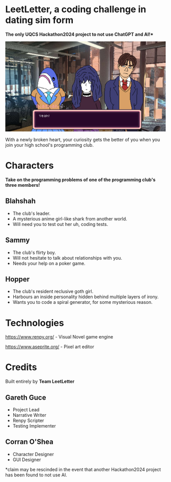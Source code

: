# LeetLetter, a coding challenge in dating sim form
**The only UQCS Hackathon2024 project to not use ChatGPT and AI!\***

![Threezer](screenshots/screenshot0002.png)

With a newly broken heart, your curiosity gets the better of you when you join 
your high school's programming club.

# Characters

**Take on the programming problems of one of the programming club's three members!**

## Blahshah
- The club's leader.
- A mysterious anime girl-like shark from another world.
- Will need you to test out her uh, coding tests.

## Sammy
- The club's flirty boy.
- Will not hesitate to talk about relationships with you.
- Needs your help on a poker game.

## Hopper
- The club's resident reclusive goth girl.
- Harbours an inside personality hidden behind multiple layers of irony.
- Wants you to code a spiral generator, for some mysterious reason.

# Technologies
https://www.renpy.org/ - Visual Novel game engine

https://www.aseprite.org/ - Pixel art editor

# Credits
Built entirely by **Team LeetLetter**

## Gareth Guce
- Project Lead
- Narrative Writer
- Renpy Scripter
- Testing Implementer

## Corran O'Shea
- Character Designer
- GUI Designer

*claim may be rescinded in the event that another Hackathon2024 project has
been found to not use AI.
